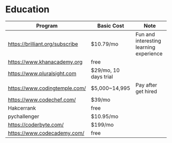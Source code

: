 # Education

| Program | Basic Cost | Note |
| --- | --- | --- | 
| https://brilliant.org/subscribe | $10.79/mo | Fun and interesting learning experience |
| https://www.khanacademy.org | free | |
| https://www.pluralsight.com | $29/mo, 10 days trial | |
| https://www.codingtemple.com/ | $5,000~14,995 | Pay after get hired |
| https://www.codechef.com/ | $39/mo | |
| Hakcerrank | free | |
| pychallenger | $10.95/mo | |
| https://coderbyte.com/ | $199/mo ||
| https://www.codecademy.com/ | free | |
